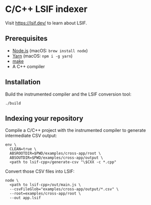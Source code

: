 # C/C++ LSIF indexer

Visit https://lsif.dev/ to learn about LSIF.

## Prerequisites

- [Node.js](https://nodejs.org/en/) (macOS: `brew install node`)
- [Yarn](https://yarnpkg.com/lang/en/) (macOS: `npm i -g yarn`)
- [make](https://www.gnu.org/software/make/)
- A C++ compiler

## Installation

Build the instrumented compiler and the LSIF conversion tool:

```
./build
```

## Indexing your repository

Compile a C/C++ project with the instrumented compiler to generate intermediate CSV output:

```
env \
  CLEAN=true \
  ABSROOTDIR=$PWD/examples/cross-app/root \
  ABSOUTDIR=$PWD/examples/cross-app/output \
  <path to lsif-cpp>/generate-csv "\$CXX -c *.cpp"
```

Convert those CSV files into LSIF:

```
node \
  <path to lsif-cpp>/out/main.js \
  --csvFileGlob="examples/cross-app/output/*.csv" \
  --root=examples/cross-app/root \
  --out app.lsif
```
